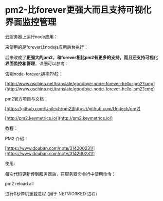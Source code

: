 # pm2-比forever更强大而且支持可视化界面监控管理

云服务器上运行node应用：

来使用的是forever让nodejs应用后台执行：

后来改成了**更强大的pm2，和forever相比pm2有更多的支持，而且还支持可视化界面监控和管理**，详细可以参考：

告别node-forever,拥抱PM2：

[http://www.oschina.net/translate/goodbye-node-forever-hello-pm2?cmp](http://www.oschina.net/translate/goodbye-node-forever-hello-pm2?cmp)

pm2官方项目与文档：

[https://github.com/Unitech/pm2](https://github.com/Unitech/pm2)

[http://pm2.keymetrics.io/](http://pm2.keymetrics.io/)

教程：

PM2 介绍：

[https://www.douban.com/note/314200231/](https://www.douban.com/note/314200231/)



使用:

每次代码更新传到服务器后，在服务器命令行中使用命令：

pm2 reload all         

进行0秒停机重载进程 \(用于 NETWORKED 进程\)

